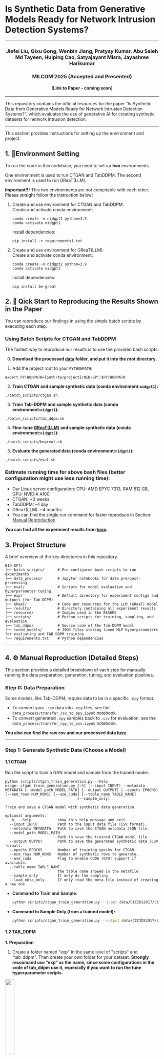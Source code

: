 # Is Synthetic Data from Generative Models Ready for Network Intrusion Detection Systems?

---

<h3 align="center">
Jiefei Liu, Qixu Gong, Wenbin Jiang, Pratyay Kumar, Abu Saleh Md Tayeen, Huiping Cao, Satyajayant Misra, Jayashree Harikumar
</h3>

<h3 align="center">
MILCOM 2025 (Accepted and Presented)
</h3>

<h4 align="center">
[Link to Paper - coming soon]
</h4>

---

This repository contains the official resources for the paper "Is Synthetic Data from Generative Models Ready for Network Intrusion Detection Systems?", which evaluates the use of generative AI for creating synthetic datasets for network intrusion detection.

---
[//]: # (## 📖 Publication)

[//]: # ()
[//]: # (The associated paper, "Is Synthetic Data from Generative Models Ready for Network Intrusion Detection Systems?", was accepted and presented by Jiefei Liu on October 6, 2025, at MILCOM 2025 in Los Angeles, CA, USA.)



[//]: # (## ✍️ Authors and Contributors)

[//]: # ()
[//]: # (We would like to thank all the authors and contributors for their help in completing this work:)

[//]: # ()
[//]: # (- Jiefei Liu)

[//]: # (- Qixu Gong)

[//]: # (- Wenbin Jiang)

[//]: # (- Pratyay Kumar)

[//]: # (- Abu Saleh Md Tayeen )

[//]: # (- Huiping Cao)

[//]: # (- Satyajayant Misra)

[//]: # (- Jayashree Harikumar)

[//]: # (## 1. Getting Started)

This section provides instructions for setting up the environment and project.

## 1. 🚀Environment Setting

To run the code in this codebase, you need to set up **two** environments.

One environment is used to run CTGAN and TabDDPM. The second environment is used to run GReaT(LLM). 

**important!!!** This two environments are not compitable with each other. Please straight follow the instruction below:

[//]: # (Follow these steps to create the conda environment and install the required packages. If you need help to set up environment on the Linux Server, click [here]&#40;https://github.com/JiefeiLiu/Federated_learning_env_set_up&#41;.)

[//]: # ()
[//]: # (Due to the incompatible requirement python packages between TabDDPM and GReaT&#40;LLM&#41;, you need to set up **two** conda environments for CTGAN, TabDDPM and GReaT&#40;LLM&#41;.   )


1. Create and use environment for CTGAN and TabDDPM: <br>
    Create and activate conda environment:
    ```aiignore
    conda create -n nidgpt1 python=3.9 
    conda activate nidgpt1
    ```
    Install dependencies: 
    ```aiignore
    pip install -r requirements1.txt
    ```


[//]: # (    ```bash)

[//]: # (    conda create -n nidgpt1 python=3.9 )

[//]: # (    conda activate nidgpt1)

[//]: # (    pip install -r requirements1.txt)

[//]: # (    export PYTHONPATH={path/to/project}/NID-GPT:$PYTHONPATH)

[//]: # (    ```)


[//]: # (    ```bash)

[//]: # (    pip install -r requirements1.txt)

[//]: # (    ```)
[//]: # (3.  Add the project root to your `PYTHONPATH`:)

[//]: # (    ```bash)

[//]: # (    export PYTHONPATH={path/to/project}/NID-GPT:$PYTHONPATH)

[//]: # (    ```)

2. Create and use environment for GReaT(LLM): <br> 
   Create and activate conda environment:
    ``` 
   conda create -n nidgpt2 python=3.9 
   conda activate nidgpt2
   ```
   Install dependencies: 
   ```
   pip install be-great
   ```

## 2. 🔬 Qick Start to Reproducing the Results Shown in the Paper

You can reproduce our findings in using the simple batch scripts by executing each step.

### Using Batch Scripts for CTGAN and TabDDPM

The fastest way to reproduce our results is to use the provided bash scripts.

  0. **Download the processed [data](https://eltnmsu-my.sharepoint.com/:f:/g/personal/hcao_nmsu_edu/Etuw1nXMxgZAixSU405NdEkBsNo8AVsR2X41lfv1gDD4yA?e=cXsVl2) folder, and put it into the root directory.**

  1. Add the project root to your `PYTHONPATH`:
  ```
  export PYTHONPATH={path/to/project}/NID-GPT:$PYTHONPATH
  ```
  2. **Train CTGAN and sample synthetic data (conda environment:`nidgpt1`):**

    ./batch_scripts/ctgan.sh
    
  3. **Train Tab-DDPM and sample synthetic data (conda environment:`nidgpt1`):**

    ./batch_scripts/tab_ddpm.sh

  4. **Fine-tune [GReaT(LLM)](GReaT) and sample synthetic data (conda environment:`nidgpt2`):**
    
    ./batch_scripts/begreat.sh

  5. **Evaluate the generated data (conda environment:`nidgpt1`):**

    ./batch_scripts/eval.sh
    

### Estimate running time for above bash files (better configuration might use less running time):
- Our Linux server configuration: CPU: AMD EPYC 7313, RAM:512 GB, GPU: NVIDIA A100. 
- CTGAN: ~3 weeks
- TabDDPM: ~1 day
- GReaT(LLM): ~4 months
- You can find the single run command for faster reproduce in Section: [Manual Reproduction](#4--manual-reproduction-detailed-steps).

**You can find all the experiment results from [here](results/README.md).**


## 3. Project Structure

A brief overview of the key directories in this repository.

```
NID-GPT/
├── batch_scripts/      # Pre-configured bash scripts to run experiments
├── data_process/       # Jupyter notebooks for data pre/post-processing
├── eval/               # Scripts for model evaluation and hyperparameter tuning
├── exp/                # Default directory for experiment configs and outputs (for Tab-DDPM)
├── GReaT/              # Code and resources for the LLM (GReaT) model
├── results/            # Directory containing all experiment results
├── resource/           # Images used in the README
├── scripts/            # Python scripts for training, sampling, and evaluation
├── tab_ddpm/           # Source code of the Tab-DDPM model
├── tuned_models/       # JSON files storing tuned MLP hyperparameters for evaluating and TAB_DDPM training
└── requirements.txt    # Python dependencies
```

---

## 4. ⚙️ Manual Reproduction (Detailed Steps)
This section provides a detailed breakdown of each step for manually running the data preparation, generation, tuning, and evaluation pipelines.


### Step 0: Data Preparation

Some models, like Tab-DDPM, require data to be in a specific `.npy` format.

  * To convert your `.csv` data into `.npy` files, see the `data_process/transfer_csv_to_npy.ipynb` notebook.
  * To convert generated `.npy` samples back to `.csv` for evaluation, see the `data_process/transfer_npy_to_csv.ipynb` notebook.

**You also can find the raw csv and our processed data [here](https://eltnmsu-my.sharepoint.com/:f:/r/personal/hcao_nmsu_edu/Documents/DATA/DAC_UH_Jiefei_Milcom2025wk_ICMLAext_CL/NID-GPT/data?csf=1&web=1&e=eY8iTm).**

-----


### Step 1: Generate Synthetic Data (Choose a Model)
#### 1.1 CTGAN

Run the script to train a GAN model and sample from the trained model.  
```
python scripts/ctgan_train_generation.py --help
usage: ctgan_train_generation.py [-h] [--input INPUT] --metadata METADATA [--model_path MODEL_PATH] [--output OUTPUT] [--epochs EPOCHS] [--num_rows NUM_ROWS] [--use_cuda] [--table_name TABLE_NAME]
                                 [--sample_only]

Train and save a CTGAN model with synthetic data generation.

optional arguments:
  -h, --help            show this help message and exit
  --input INPUT         Path to the input data file (CSV format).
  --metadata METADATA   Path to save the CTGAN metadata JSON file.
  --model_path MODEL_PATH
                        Path to save the trained CTGAN model file.
  --output OUTPUT       Path to save the generated synthetic data (CSV format).
  --epochs EPOCHS       Number of training epochs for CTGAN.
  --num_rows NUM_ROWS   Number of synthetic rows to generate.
  --use_cuda            Flag to enable CUDA (GPU) support if available.
  --table_name TABLE_NAME
                        the table name showed in the metafile
  --sample_only         If only do the sampling
  --load_meta_only      If only read the meta file instead of creating a new one
```

  * **Command to Train and Sample:**

    ```bash
    python scripts/ctgan_train_generation.py --input data/CICIDS2017/cicids_all_train_dataset.csv --output data/CICIDS2017/ctgan_synthetic_data_all_v1.csv --meta data/CICIDS2017/ctgan_data_all_metadata.json --model data/CICIDS2017/all_ctgan_synthesizer_v1.pkl --num_rows 10 --epochs 5 --use_cuda
    ```

  * **Command to Sample Only (from a trained model):**

    ```bash
    python scripts/ctgan_train_generation.py --output data/CICIDS2017/ctgan_synthetic_data_all_v1.csv --meta data/CICIDS2017/ctgan_data_all_metadata.json --model data/CICIDS2017/all_ctgan_synthesizer.pkl --num_rows 200000 --sample_only --use_cuda
    ```

#### 1.2 TAB\_DDPM
**1. Preparation**
1. Create a folder named "exp" in the same level of "scripts" and "tab_ddpm". Then create your own folder for your dataset. **Strongly recoomand use "exp" as the name, since some configurations in the code of tab_ddpm use it, especially if you want to run the tune hyperparameter scripts.**

<!-- ![image](resource/01_config_folder.png) -->
<img width="25%" src='resource/01_config_folder.png'></img>


2. create your dataset folder. In the folder, split data into train, test, and val partitions, then store in npy type. 

![image](resource/03_data_folder.png)

Also, create a ```info.json``` file, adjust it based your datasets. **Notice:In our processed data, all features are numerical and the number should no include the label colum. It shoud be equal to the shape of X_num_train.npy.**

<!-- ![image](resource/04_info_json.png) -->
<img width="40%" src='resource/04_info_json.png'></img>



1. Create a ```config.toml``` file under the ```exp/{your_dataset_name}/```. In the toml file, 
```
- parent_dir is the folder where to storage trained model, generated samples. 
- read_data_path is the folder where storges the dataset for trainning the diffusion model. 
- model_params are number of class labels, and if y label exsits. In our case, it's number of attacking types and true, respectively. 
- model_params.rtdl_params defines the architecture of the MLP model used in the diffusion model. 
- diffusion model parameters: number of steps for nosing and denosing, the loss function.  
- training parameters to train the diffusion model. 
```
<!-- ![image](resource/02_toml_config.png) -->
<img width="30%" src=resource/02_toml_config.png></img>

Also, parameters related to sampling:

![image](resource/02_toml_config_sampling.png)


**2. Execution**
```
python scripts/pipeline.py --config [path_to_your_config] --train --sample 
python scripts/pipeline.py --config exp/cicids2017_all/config.toml --train --sample
```
All results, including trained models, sampled datas will be in the same folder as the "parent_dir" in your ```config.toml```.

![image](resource/05_gen_results.png)

**NOTICE:** If hyperparameters are tuned followed step 3, the best config is stored in ```~/NID-GPT/exp/{dataset}/ddpm_tune_best/config.toml```, you can copy it back to ```~/NID-GPT/exp/{dataset}```. At the same time, **MAKE SURE the parameters, such as parent_dir, real_data_path, num_samples, are correct.**

#### 1.3 GReaT

Please see the [GReaT (LLM)](GReaT) directory for instructions on using this model.


-----

### Step 2: (Optional) Hyperparameter Tuning

#### 2.1 Tuning the Evaluation MLP
This mlp is the model used for final evaluting the generated/sampled synthetic data (**NOT the mlp metioned in the ```config.tmol```**).

The final parameters are stored in ```~/NID-GPT/tuned_models/mlp_{dataset}.json```.


```
python eval/tune_eval_mlp.py --help
usage: tune_eval_mlp.py [-h] [--ds_name DS_NAME] [--device DEVICE] --train TRAIN --test TEST

optional arguments:
  -h, --help         show this help message and exit
  --ds_name DS_NAME  dataset name used to create a json file to store configuration of the MLP model under ~/tuned_models
  --device DEVICE    device used to train the model, cuda, cuda:1, or cpu
  --train TRAIN      Path to the training CSV file
  --test TEST        Path to the testing CSV file
```
  * **Example Command:**
    ```bash
    python eval/tune_eval_mlp.py --train data/CICIDS2017/cicids_all_train_dataset.csv --test data/CICIDS2017/cicids_all_test_dataset.csv --ds_name cicids2017_all --device cuda:2
    ```

#### 2.2 Tuning Tab-DDPM

Basd on the tuned parameters of the MLP mentioned in 3.1, we could tune the parameters of the diffusion model by executing the tune_ddpm script. 

```
python scripts/tune_ddpm.py --help
usage: tune_ddpm.py [-h] [--eval_seeds] --test TEST ds_name train_size eval_type eval_model prefix

positional arguments:
  ds_name 
  train_size
  eval_type
  eval_model
  prefix

optional arguments:
  -h, --help    show this help message and exit
  --eval_seeds
  --test TEST   Path to the testing CSV file
```
  * **Example Command:**
    ```bash
    python scripts/tune_ddpm.py cicids2017_all 6500 synthetic catboost ddpm_tune --test data/CICIDS2017/cicids_all_test_dataset.csv
    ```

The best config.toml, trained model and sampled data will store in the ```exp/${ds_name}/${prefix}_best``` folder. 

**NOTICE:** Ensure you use the same `${ds_name}` (e.g., `cicids2017_all`) for all related tuning and training scripts.

### Step 3: Evaluate the Generated Data

Before the evaluation, make sure the **parameters of MLP** are set correctly in ```~/NID-GPT/scripts/evaluation.py```. It may come from the fine-tuned MLP (step 3.1), where the final parameters are stored in ```~/NID-GPT/tuned_models/mlp_{dataset}.json```. Also you can set it mannually. 

![image](resource/06_eval_dataset_mlp_config.png)

```
python scripts/evaluation.py --help
usage: evaluation.py [-h] --train TRAIN --test TEST --model {logistic_regression,decision_tree,random_forest,svc,mlp}

Evaluate different ML models

optional arguments:
  -h, --help            show this help message and exit
  --train TRAIN         Path to the training CSV file
  --test TEST           Path to the testing CSV file
  --model               {logistic_regression,decision_tree,random_forest,svc,mlp},Name of the model to evaluate
  --dataset             Name of the dataset
```

  * **Example Command:**

    ```bash
    python scripts/evaluation.py --train data/CICIDS2017/results/ddpm_synthetic_data_all.csv --test data/CICIDS2017/test_all_classes.csv --model mlp --dataset cicids2017_all
    ```

## 5. Auxiliary Functions
- ```~/data_process/transfer_csv_to_npy.ipynb```: Transfer a single csv file to npy files that are used to train or fine-tuned parameters of diffusion models. 
- ```~/data_process/transfer_npy_to_csv.ipynb```: Transfer sampled npy files by the trained diffusion model to CSV, which is used to do the final evaluation.  
- ```~/data_process/feature_distribution.ipynb```: Draw figures of the distributions of values of columns between orginal data and synthetic data. 

## 6. Sample Generated Synthetic Data
You can find the generated synthetic data from [here](https://eltnmsu-my.sharepoint.com/:f:/g/personal/hcao_nmsu_edu/EsWIEZ2UkjVEhriVpG3kvWwB80r-NyopUve1A7MaOmmGaA?e=omE0Rv).


## ✏️ How to Cite

If you use this work, please cite our paper:

*(BibTeX entry will be available here once the paper is published in the conference proceedings)*
